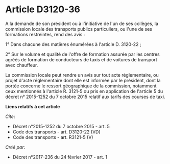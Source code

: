 # Article D3120-36

A la demande de son président ou à l'initiative de l'un de ses collèges, la commission locale des transports publics
particuliers, ou l'une de ses formations restreintes, rend des avis : 

1° Dans chacune des matières énumérées à l'article D. 3120-22 ; 

2° Sur le volume et qualité de l'offre de formation assurée par les centres agréés de formation de conducteurs de taxis et de
voitures de transport avec chauffeur. 

La commission locale peut rendre un avis sur tout acte réglementaire, ou projet d'acte réglementaire dont elle est informée
par le président, dont la portée concerne le ressort géographique de la commission, notamment ceux mentionnés à l'article R.
3121-5 ou pris en application de l'article 5 du décret n° 2015-1252 du 7 octobre 2015 relatif aux tarifs des courses de taxi.

**Liens relatifs à cet article**

_Cite_:

  - Décret n°2015-1252 du 7 octobre 2015 - art. 5
  - Code des transports - art. D3120-22 (VD)
  - Code des transports - art. R3121-5 (V)

_Créé par_:

  - Décret n°2017-236 du 24 février 2017 - art. 1
